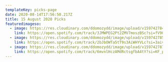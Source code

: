 ```yaml
---
templateKey: picks-page
date: 2020-08-14T17:56:50.217Z
title: 15 August 2020 Picks
featuredimageso:
  - image: https://res.cloudinary.com/ddomozydd/image/upload/v1597427841/modelvillage_pfudym.jpg
    link: https://open.spotify.com/track/3JMWPEG2Pt2ZMV7moszBSc?si=fV9QoqFwRz-hPdS-U4UE-g
  - image: https://res.cloudinary.com/ddomozydd/image/upload/v1597427854/TekItSlo_pdnop6.jpg
    link: https://open.spotify.com/track/2bJbOWTa5tT9s3AiWHYVLc?si=3aivMSVFR7SM5T7ZXv9A1g
  - image: https://res.cloudinary.com/ddomozydd/image/upload/v1597427874/Matraman_w64cnq.jpg
    link: https://open.spotify.com/track/6mvnlHczAMdRctsgfbA4tY?si=KF_pRuckTnq5hg4faant4w
---
```

